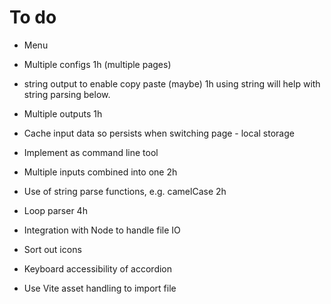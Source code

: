# To do
* Menu
* Multiple configs 1h (multiple pages)
* string output to enable copy paste (maybe) 1h using string will help with string parsing below.
* Multiple outputs 1h
* Cache input data so persists when switching page - local storage
* Implement as command line tool    


* Multiple inputs combined into one 2h
* Use of string parse functions, e.g. camelCase  2h
* Loop parser 4h
* Integration with Node to handle file IO

* Sort out icons
* Keyboard accessibility of accordion
* Use Vite asset handling to import file